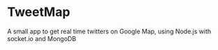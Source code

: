 # TweetMap
A small app to get real time twitters on Google Map, using Node.js with socket.io and MongoDB
